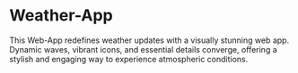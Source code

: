 # Weather-App
This Web-App redefines weather updates with a visually stunning web app. Dynamic waves, vibrant icons, and essential details converge, offering a stylish and engaging way to experience atmospheric conditions.
